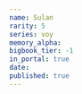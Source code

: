 ```yaml
---
name: Sulan
rarity: 5
series: voy
memory_alpha:
bigbook_tier: -1
in_portal: true
date:
published: true
---
```



